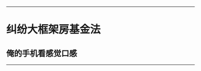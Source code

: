 *******************************

纠纷大框架房基金法
===================
俺的手机看感觉口感
-------------------

******************************
